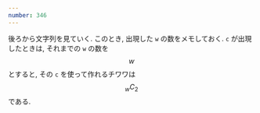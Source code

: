 ```yaml
---
number: 346
---
```

後ろから文字列を見ていく. このとき, 出現した `w` の数をメモしておく. `c` が出現したときは, それまでの `w` の数を $$ w $$ とすると, その `c` を使って作れるチワワは $$ {}_wC_2 $$ である.

